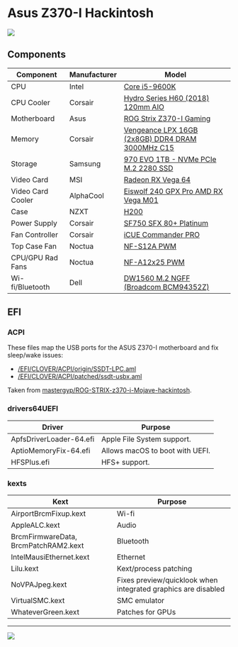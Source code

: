 # Asus Z370-I Hackintosh

<img src="https://github.com/phine-eredar/asus-z370-i-hackintosh/blob/master/nzxt-h200-asus-z370-i.jpg?raw=true"/>

## Components

| Component         | Manufacturer | Model
| ----------------- | -------------| ---
| CPU               | Intel        | [Core i5-9600K](https://ark.intel.com/content/www/us/en/ark/products/134896/intel-core-i5-9600k-processor-9m-cache-up-to-4-60-ghz.html)
| CPU Cooler        | Corsair      | [Hydro Series H60 (2018) 120mm AIO](https://www.corsair.com/us/en/Categories/Products/Liquid-Cooling/Single-Radiator-Liquid-Coolers/Hydro-Series™-H60-%282018%29-120mm-Liquid-CPU-Cooler/p/CW-9060036-WW)
| Motherboard       | Asus         | [ROG Strix Z370-I Gaming](https://www.asus.com/us/Motherboards/ROG-STRIX-Z370-I-GAMING/)
| Memory            | Corsair      | [Vengeance LPX 16GB (2x8GB) DDR4 DRAM 3000MHz C15](https://www.corsair.com/us/en/Categories/Products/Memory/vengeance-lpx-black/p/CMK16GX4M2B3000C15)
| Storage           | Samsung      | [970 EVO 1TB - NVMe PCIe M.2 2280 SSD](https://www.samsung.com/us/computing/memory-storage/solid-state-drives/ssd-970-evo-nvme-m-2-1tb-mz-v7e1t0bw/)
| Video Card        | MSI          | [Radeon RX Vega 64](https://www.msi.com/Graphics-card/Radeon-RX-Vega-64-8G)
| Video Card Cooler | AlphaCool    | [Eiswolf 240 GPX Pro AMD RX Vega M01](https://www.alphacool.com/shop/neue-produkte/22291/alphacool-eiswolf-120-gpx-pro-amd-rx-vega-m01-black)
| Case              | NZXT         | [H200](https://www.nzxt.com/products/h200-matte-white)
| Power Supply      | Corsair      | [SF750 SFX 80+ Platinum](https://www.corsair.com/us/en/Categories/Products/Power-Supply-Units/Power-Supply-Units-Advanced/SF-Series/p/CP-9020186-NA)
| Fan Controller    | Corsair      | [iCUE Commander PRO](https://www.corsair.com/us/en/Categories/Products/CORSAIR-LINK/iCUE-Commander-PRO-Smart-RGB-Lighting-and-Fan-Speed-Controller/p/CL-9011110-WW)
| Top Case Fan      | Noctua       | [NF-S12A PWM](https://noctua.at/en/nf-s12a-pwm)
| CPU/GPU Rad Fans  | Noctua       | [NF-A12x25 PWM](https://noctua.at/en/nf-a12x25-pwm)
| Wi-fi/Bluetooth   | Dell         | [DW1560 M.2 NGFF (Broadcom BCM94352Z)](https://wikidevi.com/wiki/Dell_Wireless_1560_(DW1560))

## EFI

### ACPI

These files map the USB ports for the ASUS Z370-I motherboard and fix sleep/wake issues:
* [/EFI/CLOVER/ACPI/origin/SSDT-LPC.aml](https://github.com/phine-eredar/asus-z370-i-hackintosh/blob/master/SSDT-LPC.aml?raw=true)
* [/EFI/CLOVER/ACPI/patched/ssdt-usbx.aml](https://github.com/phine-eredar/asus-z370-i-hackintosh/blob/master/ssdt-usbx.aml?raw=true)

Taken from [mastergyp/ROG-STRIX-z370-i-Mojave-hackintosh](https://github.com/mastergyp/ROG-STRIX-z370-i-Mojave-hackintosh).

### drivers64UEFI

| Driver                          | Purpose
| ------------------------------- | ---
| ApfsDriverLoader-64.efi         | Apple File System support.
| AptioMemoryFix-64.efi           | Allows macOS to boot with UEFI.
| HFSPlus.efi                     | HFS+ support.

### kexts

| Kext                                 | Purpose
| ------------------------------------ | ---
| AirportBrcmFixup.kext                | Wi-fi
| AppleALC.kext                        | Audio
| BrcmFirmwareData, BrcmPatchRAM2.kext | Bluetooth
| IntelMausiEthernet.kext              | Ethernet
| Lilu.kext                            | Kext/process patching
| NoVPAJpeg.kext                       | Fixes preview/quicklook when integrated graphics are disabled
| VirtualSMC.kext                      | SMC emulator
| WhateverGreen.kext                   | Patches for GPUs

---

<img src="https://github.com/phine-eredar/asus-z370-i-hackintosh/blob/master/Screen%20Shot%202019-03-20%20at%2012.00.18%20AM.png?raw=true"/>
